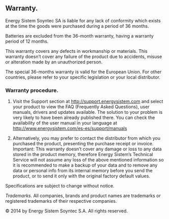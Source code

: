 ## Warranty.

Energy Sistem Soyntec SA is liable for any lack of conformity which exists at the time the goods were purchased during a period of 36 months.

Batteries are excluded from the 36-month warranty, having a warranty period of 12 months.

This warranty covers any defects in workmanship or materials. This warranty doesn’t cover any failure of the product due to accidents, misuse or alteration made by an unauthorized person.

The special 36-months warranty is valid for the European Union. For other countries, please refer to your specific legislation or your local distributor.

### Warranty procedure.

1. Visit the Support section at http://support.energysistem.com and select your product to view the FAQ (Frequently Asked Questions), user manuals,
drivers and updates available. The solution to your problem is very likely to have been already published there.
You can check the availability of the user manual in your language at http://www.energysistem.com/es-es/support/manuals

2. Alternatively, you may prefer to contact the distributor from which you purchased the product, presenting the purchase receipt or invoice.
Important: This warranty doesn’t cover any damage or loss to any data stored in the product memory, therefore Energy Sistem’s Technical Service will not assume any loss of the above mentioned information so it is recommended to make a backup of your data and to remove any data or personal
info from its internal memory before you send the product, or to send it only with the original factory default values.

Specifications are subject to change without notice.

*Trademarks.* All companies, brands and product names are trademarks or registered trademarks of their respective companies.

© 2014 by Energy Sistem Soyntec S.A. All rights reserved.
